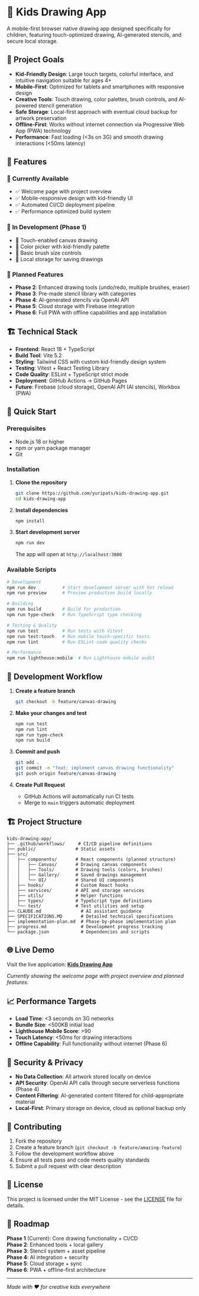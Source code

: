 # 🎨 Kids Drawing App

A mobile-first browser native drawing app designed specifically for children, featuring touch-optimized drawing, AI-generated stencils, and secure local storage.

## 🌟 Project Goals

- **Kid-Friendly Design**: Large touch targets, colorful interface, and intuitive navigation suitable for ages 4+
- **Mobile-First**: Optimized for tablets and smartphones with responsive design
- **Creative Tools**: Touch drawing, color palettes, brush controls, and AI-powered stencil generation
- **Safe Storage**: Local-first approach with eventual cloud backup for artwork preservation  
- **Offline-First**: Works without internet connection via Progressive Web App (PWA) technology
- **Performance**: Fast loading (<3s on 3G) and smooth drawing interactions (<50ms latency)

## 📱 Features

### 🚀 **Currently Available**
- ✅ Welcome page with project overview
- ✅ Mobile-responsive design with kid-friendly UI
- ✅ Automated CI/CD deployment pipeline
- ✅ Performance optimized build system

### 🔄 **In Development (Phase 1)**  
- 🔨 Touch-enabled canvas drawing
- 🔨 Color picker with kid-friendly palette
- 🔨 Basic brush size controls
- 🔨 Local storage for saving drawings

### 🎯 **Planned Features**
- **Phase 2**: Enhanced drawing tools (undo/redo, multiple brushes, eraser)
- **Phase 3**: Pre-made stencil library with categories
- **Phase 4**: AI-generated stencils via OpenAI API
- **Phase 5**: Cloud storage with Firebase integration
- **Phase 6**: Full PWA with offline capabilities and app installation

## 🏗️ Technical Stack

- **Frontend**: React 18 + TypeScript
- **Build Tool**: Vite 5.2
- **Styling**: Tailwind CSS with custom kid-friendly design system
- **Testing**: Vitest + React Testing Library
- **Code Quality**: ESLint + TypeScript strict mode
- **Deployment**: GitHub Actions → GitHub Pages
- **Future**: Firebase (cloud storage), OpenAI API (AI stencils), Workbox (PWA)

## 🚀 Quick Start

### Prerequisites
- Node.js 18 or higher
- npm or yarn package manager
- Git

### Installation

1. **Clone the repository**
   ```bash
   git clone https://github.com/yuripats/kids-drawing-app.git
   cd kids-drawing-app
   ```

2. **Install dependencies**
   ```bash
   npm install
   ```

3. **Start development server**
   ```bash
   npm run dev
   ```
   
   The app will open at `http://localhost:3000`

### Available Scripts

```bash
# Development
npm run dev          # Start development server with hot reload
npm run preview      # Preview production build locally

# Building
npm run build        # Build for production
npm run type-check   # Run TypeScript type checking

# Testing & Quality
npm run test         # Run tests with Vitest
npm run test:touch   # Run mobile touch-specific tests
npm run lint         # Run ESLint code quality checks

# Performance
npm run lighthouse:mobile  # Run Lighthouse mobile audit
```

## 🧪 Development Workflow

1. **Create a feature branch**
   ```bash
   git checkout -b feature/canvas-drawing
   ```

2. **Make your changes and test**
   ```bash
   npm run test
   npm run lint
   npm run type-check
   npm run build
   ```

3. **Commit and push**
   ```bash
   git add .
   git commit -m "feat: implement canvas drawing functionality"
   git push origin feature/canvas-drawing
   ```

4. **Create Pull Request**
   - GitHub Actions will automatically run CI tests
   - Merge to `main` triggers automatic deployment

## 🏗️ Project Structure

```
kids-drawing-app/
├── .github/workflows/     # CI/CD pipeline definitions
├── public/               # Static assets
├── src/
│   ├── components/       # React components (planned structure)
│   │   ├── Canvas/       # Drawing canvas components
│   │   ├── Tools/        # Drawing tools (colors, brushes)
│   │   ├── Gallery/      # Saved drawings management
│   │   └── UI/           # Shared UI components
│   ├── hooks/            # Custom React hooks
│   ├── services/         # API and storage services
│   ├── utils/            # Helper functions
│   ├── types/            # TypeScript type definitions
│   └── test/             # Test utilities and setup
├── CLAUDE.md               # AI assistant guidance
├── SPECIFICATIONS.MD       # Detailed technical specifications
├── implementation-plan.md  # Phase-by-phase implementation plan
├── progress.md             # Development progress tracking
└── package.json            # Dependencies and scripts
```

## 🌐 Live Demo

Visit the live application: **[Kids Drawing App](https://yuripats.github.io/kids-drawing-app/)**

*Currently showing the welcome page with project overview and planned features.*

## 📈 Performance Targets

- **Load Time**: <3 seconds on 3G networks
- **Bundle Size**: <500KB initial load
- **Lighthouse Mobile Score**: >90
- **Touch Latency**: <50ms for drawing interactions
- **Offline Capability**: Full functionality without internet (Phase 6)

## 🔐 Security & Privacy

- **No Data Collection**: All artwork stored locally on device
- **API Security**: OpenAI API calls through secure serverless functions (Phase 4)
- **Content Filtering**: AI-generated content filtered for child-appropriate material
- **Local-First**: Primary storage on device, cloud as optional backup only

## 🤝 Contributing

1. Fork the repository
2. Create a feature branch (`git checkout -b feature/amazing-feature`)
3. Follow the development workflow above
4. Ensure all tests pass and code meets quality standards
5. Submit a pull request with clear description

## 📄 License

This project is licensed under the MIT License - see the [LICENSE](LICENSE) file for details.

## 🎯 Roadmap

**Phase 1** (Current): Core drawing functionality + CI/CD  
**Phase 2**: Enhanced tools + local gallery  
**Phase 3**: Stencil system + asset pipeline  
**Phase 4**: AI integration + security  
**Phase 5**: Cloud storage + sync  
**Phase 6**: PWA + offline-first architecture

---

*Made with ❤️ for creative kids everywhere*
